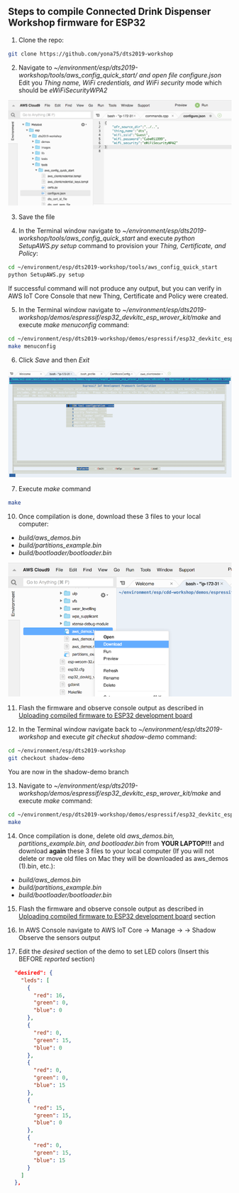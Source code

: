 ## Steps to compile Connected Drink Dispenser Workshop firmware for ESP32

1. Clone the repo:

```bash
git clone https://github.com/yona75/dts2019-workshop
```
2. Navigate to *~/environment/esp/dts2019-workshop/tools/aws_config_quick_start/ and open file configure.json*
Edit you *Thing name, WiFi credentials, and WiFi security* mode which should be *eWiFiSecurityWPA2*

![Edit configure.json](images/dts-configure-json.png)

3. Save the file

4. In the Terminal window navigate to *~/environment/esp/dts2019-workshop/tools/aws_config_quick_start* and execute *python SetupAWS.py setup* command to provision your *Thing, Certificate, and Policy*:

```bash
cd ~/environment/esp/dts2019-workshop/tools/aws_config_quick_start 
python SetupAWS.py setup
```

If successful command will not produce any output, but you can verify in AWS IoT Core Console that new Thing, Certificate and Policy were created.

5. In the Terminal window navigate to *~/environment/esp/dts2019-workshop/demos/espressif/esp32_devkitc_esp_wrover_kit/make* and execute *make menuconfig* command:

```bash
cd ~/environment/esp/dts2019-workshop/demos/espressif/esp32_devkitc_esp_wrover_kit/make 
make menuconfig
```

6. Click *Save* and then *Exit*

![make menuconfig](images/cdd-make-menuconfig.png)

7. Execute *make* command

```bash
make
```

10. Once compilation is done, download these 3 files to your local computer:
- *build/aws_demos.bin*
- *build/partitions_example.bin*
- *build/bootloader/bootloader.bin*

![download bin files from Cloud9](images/cdd-download.png)

11. Flash the firmware and observe console output as described in [Uploading compiled firmware to ESP32 development board](./FlashingFW.md)

12. In the Terminal window navigate back to *~/environment/esp/dts2019-workshop* and execute *git checkut shadow-demo* command:

```bash
cd ~/environment/esp/dts2019-workshop 
git checkout shadow-demo
```

You are now in the shadow-demo branch

13. Navigate to *~/environment/esp/dts2019-workshop/demos/espressif/esp32_devkitc_esp_wrover_kit/make* and execute *make* command:

```bash
cd ~/environment/esp/dts2019-workshop/demos/espressif/esp32_devkitc_esp_wrover_kit/make 
make
```

14. Once compilation is done, delete old *aws_demos.bin, partitions_example.bin, and bootloader.bin* from **YOUR LAPTOP!!!** and download **again** these 3 files to your local computer (If you will not delete or move old files on Mac they will be downloaded as aws_demos (1).bin, etc.):

- *build/aws_demos.bin*
- *build/partitions_example.bin*
- *build/bootloader/bootloader.bin*

15. Flash the firmware and observe console output as described in [Uploading compiled firmware to ESP32 development board](./FlashingFW.md) section

16. In AWS Console navigate to AWS IoT Core -> Manage -> <YOUR THING> -> Shadow
  Observe the sensors output
  
17. Edit the *desired* section of the demo to set LED colors (Insert this BEFORE *reported* section)
```json
  "desired": {
    "leds": [
      {
        "red": 16,
        "green": 0,
        "blue": 0
      },
      {
        "red": 0,
        "green": 15,
        "blue": 0
      },
      {
        "red": 0,
        "green": 0,
        "blue": 15
      },
      {
        "red": 15,
        "green": 15,
        "blue": 0
      },
      {
        "red": 0,
        "green": 15,
        "blue": 15
      }
    ]
  },
  ```

